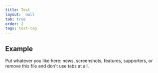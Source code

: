 ```yaml
---
title: Test
layout:  null
tab: true
order: 2
tags: test-tag
---
```


## Example

Put whatever you like here: news, screenshots, features, supporters, or remove this file and don't use tabs at all.
